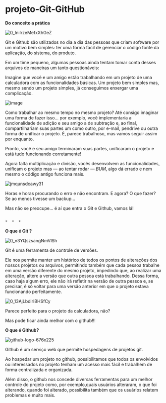 # projeto-Git-GitHub
 **Do conceito a prática**

 
![0_IniIrzeMefxXhGeZ](https://user-images.githubusercontent.com/85299449/133669217-b4bc5110-becc-43ca-9c14-b5241bc989ae.png)



Git e Github são utilizados no dia a dia das pessoas que criam software por um motivo bem simples: ter uma forma fácil de gerenciar o código fonte da aplicação, do sistema, do produto.

Em um time pequeno, algumas pessoas ainda tentam tomar conta desses arquivos de maneiras um tanto questionáveis:

Imagine que você e um amigo estão trabalhando em um projeto de uma calculadora com as funcionalidades básicas. Um projeto bem simples mas, mesmo sendo um projeto simples, já conseguimos enxergar uma complicação.


![image](https://user-images.githubusercontent.com/85299449/133672794-735889ba-65bd-41a3-be82-7362c539d8c5.png)

Como trabalhar ao mesmo tempo no mesmo projeto? Até consigo imaginar uma forma de fazer isso… por exemplo, você implementaria a funcionalidade de adição e seu amigo a de subtração e, ao final, compartilhariam suas partes um como outro, por e-mail, pendrive ou outra forma de unificar o projeto. É, parece trabalhoso, mas vamos seguir assim por enquanto.

Pronto, você e seu amigo terminaram suas partes, unificaram o projeto e está tudo funcionando corretamente!

Agora falta multiplicação e divisão, vocês desenvolvem as funcionalidades, unificam o projeto mas — ao tentar rodar — *BUM*, algo dá errado e nem mesmo o código antigo funciona mais.

![jmqunsdcawy31](https://user-images.githubusercontent.com/85299449/133673502-d2c9ac72-0964-45d4-98fd-1c68e6c5a810.png)

Horas e horas procurando o erro e não encontram. E agora? O que fazer? Se ao menos tivesse um backup…


Mas não se preocupe… é aí que entra o Git e Github, vamos lá!

                                                                              *  *  *
                                                                              
**O que é Git ?**


![0_n3YQszsangNmVlSh](https://user-images.githubusercontent.com/85299449/133673906-976e06cb-f870-4dfe-a6ad-37dde67f7f4c.png)

Git é uma ferramenta de controle de versões.

Ele nos permite manter um histórico de todos os pontos de alterações dos nossos projetos ou arquivos, permitindo também que cada pessoa trabalhe em uma versão diferente do mesmo projeto, impedindo que, ao realizar uma alteração, altere a versão que outra pessoa está trabalhando. Dessa forma, caso haja algum erro, ele não irá refletir na versão de outra pessoa e, se precisar, é só voltar para uma versão anterior em que o projeto estava funcionando perfeitamente.

![0_13AjLbdirIBHSfCy](https://user-images.githubusercontent.com/85299449/133674400-b6f44ccd-510a-4007-ae6e-5b3bfdf7e7a2.png)

Parece perfeito para o projeto da calculadora, não?


Mas pode ficar ainda melhor com o github!!!

**O que é Github?**


![github-logo-676x225](https://user-images.githubusercontent.com/85299449/133674860-862a3834-fd50-44aa-a181-d2cf500f4161.png)

Github é um serviço web que permite hospedagens de projetos git.


Ao hospedar um projeto no github, possibilitamos que todos os envolvidos ou interessados no projeto tenham um acesso mais fácil e trabalhem de forma centralizada e organizada.


Além disso, o github nos concede diversas ferramentas para um melhor controle do projeto como, por exemplo,quais usuários alteraram, o que foi alterando, quando foi alterado, possibilita também que os usuários relatem problemas e muito mais.
